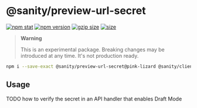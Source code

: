 # @sanity/preview-url-secret

[![npm stat](https://img.shields.io/npm/dm/@sanity/preview-url-secret.svg?style=flat-square)](https://npm-stat.com/charts.html?package=@sanity/preview-url-secret)
[![npm version](https://img.shields.io/npm/v/@sanity/preview-url-secret/pink-lizard.svg?style=flat-square)](https://www.npmjs.com/package/@sanity/preview-url-secret)
[![gzip size][gzip-badge]][bundlephobia]
[![size][size-badge]][bundlephobia]

> **Warning**
>
> This is an experimental package. Breaking changes may be introduced at any time. It's not production ready.

```sh
npm i --save-exact @sanity/preview-url-secret@pink-lizard @sanity/client@pink-lizard
```

## Usage

TODO how to verify the secret in an API handler that enables Draft Mode

[gzip-badge]: https://img.shields.io/bundlephobia/minzip/@sanity/preview-url-secret@pink-lizard?label=gzip%20size&style=flat-square
[size-badge]: https://img.shields.io/bundlephobia/min/@sanity/preview-url-secret@pink-lizard?label=size&style=flat-square
[bundlephobia]: https://bundlephobia.com/package/@sanity/preview-url-secret@pink-lizard
